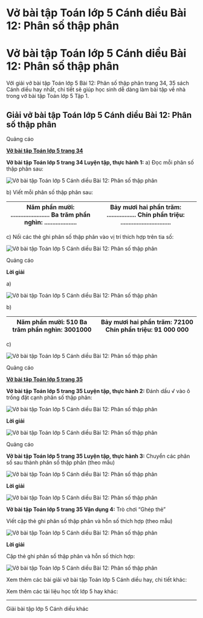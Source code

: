 # Vở bài tập Toán lớp 5 Cánh diều Bài 12: Phân số thập phân

# Vở bài tập Toán lớp 5 Cánh diều Bài 12: Phân số thập phân

Với giải vở bài tập Toán lớp 5 Bài 12: Phân số thập phân trang 34, 35 sách Cánh diều hay nhất, chi tiết sẽ giúp học sinh dễ dàng làm bài tập về nhà trong vở bài tập Toán lớp 5 Tập 1.

## Giải vở bài tập Toán lớp 5 Cánh diều Bài 12: Phân số thập phân

Quảng cáo

[**Vở bài tập Toán lớp 5 trang 34**](https://vietjack.com/vbt-toan-5-cd/vbt-toan-lop-5-trang-34.jsp)

**Vở bài tập Toán lớp 5 trang 34 Luyện tập, thực hành 1:** a) Đọc mỗi phân số thập phân sau:

![Vở bài tập Toán lớp 5 Cánh diều Bài 12: Phân số thập phân](https://vietjack.com/vbt-toan-5-cd/images/bai-12-phan-so-thap-phan-10.PNG)

b) Viết mỗi phân số thập phân sau:

Năm phần mười: ........................ Ba trăm phần nghìn: .................... |  Bảy mươi hai phần trăm: .................. Chín phần triệu: ...............................  
---|---  
  
c) Nối các thẻ ghi phân số thập phân vào vị trí thích hợp trên tia số:

![Vở bài tập Toán lớp 5 Cánh diều Bài 12: Phân số thập phân](https://vietjack.com/vbt-toan-5-cd/images/bai-12-phan-so-thap-phan-11.PNG)

Quảng cáo

**Lời giải**

a) 

![Vở bài tập Toán lớp 5 Cánh diều Bài 12: Phân số thập phân](https://vietjack.com/vbt-toan-5-cd/images/bai-12-phan-so-thap-phan-12.PNG)

b) 

Năm phần mười: 510 Ba trăm phần nghìn: 3001000 |  Bảy mươi hai phần trăm: 72100 Chín phần triệu: 91 000 000  
---|---  
  
c) 

![Vở bài tập Toán lớp 5 Cánh diều Bài 12: Phân số thập phân](https://vietjack.com/vbt-toan-5-cd/images/bai-12-phan-so-thap-phan-13.PNG)

Quảng cáo

[**Vở bài tập Toán lớp 5 trang 35**](https://vietjack.com/vbt-toan-5-cd/vbt-toan-lop-5-trang-35.jsp)

**Vở bài tập Toán lớp 5 trang 35 Luyện tập, thực hành 2:** Đánh dấu √ vào ô trống đặt cạnh phân số thập phân:

![Vở bài tập Toán lớp 5 Cánh diều Bài 12: Phân số thập phân](https://vietjack.com/vbt-toan-5-cd/images/bai-12-phan-so-thap-phan-14.PNG)

**Lời giải**

![Vở bài tập Toán lớp 5 Cánh diều Bài 12: Phân số thập phân](https://vietjack.com/vbt-toan-5-cd/images/bai-12-phan-so-thap-phan-15.PNG)

Quảng cáo

**Vở bài tập Toán lớp 5 trang 35 Luyện tập, thực hành 3:** Chuyển các phân số sau thành phân số thập phân (theo mẫu)

![Vở bài tập Toán lớp 5 Cánh diều Bài 12: Phân số thập phân](https://vietjack.com/vbt-toan-5-cd/images/bai-12-phan-so-thap-phan-16.PNG)

**Lời giải**

![Vở bài tập Toán lớp 5 Cánh diều Bài 12: Phân số thập phân](https://vietjack.com/vbt-toan-5-cd/images/bai-12-phan-so-thap-phan-17.PNG)

**Vở bài tập Toán lớp 5 trang 35 Vận dụng 4:** Trò chơi “Ghép thẻ”

Viết cặp thẻ ghi phân số thập phân và hỗn số thích hợp (theo mẫu)

![Vở bài tập Toán lớp 5 Cánh diều Bài 12: Phân số thập phân](https://vietjack.com/vbt-toan-5-cd/images/bai-12-phan-so-thap-phan-18.PNG)

**Lời giải**

Cặp thẻ ghi phân số thập phân và hỗn số thích hợp:

![Vở bài tập Toán lớp 5 Cánh diều Bài 12: Phân số thập phân](https://vietjack.com/vbt-toan-5-cd/images/bai-12-phan-so-thap-phan-19.PNG)

Xem thêm các bài giải vở bài tập Toán lớp 5 Cánh diều hay, chi tiết khác:

Xem thêm các tài liệu học tốt lớp 5 hay khác:

* * *

Giải bài tập lớp 5 Cánh diều khác
